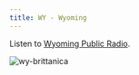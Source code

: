 ```yaml
---
title: WY - Wyoming
---
```


Listen to [Wyoming Public Radio](http://wyomingpublicmedia.org/).

![wy-brittanica](https://www.mapofus.org/wp-content/uploads/2013/09/WY-county.jpg)
